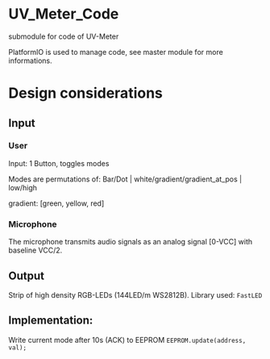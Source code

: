 # UV_Meter_Code
submodule for code of UV-Meter

PlatformIO is used to manage code, see master module for more informations.

# Design considerations

## Input

### User
Input: 1 Button, toggles modes

Modes are permutations of:
Bar/Dot | white/gradient/gradient_at_pos | low/high

gradient: [green, yellow, red]

### Microphone

The microphone transmits audio signals as an analog signal [0-VCC] with baseline VCC/2.

## Output

Strip of high density RGB-LEDs (144LED/m WS2812B).
Library used: `FastLED`

## Implementation:
Write current mode after 10s (ACK) to EEPROM
`EEPROM.update(address, val);`


